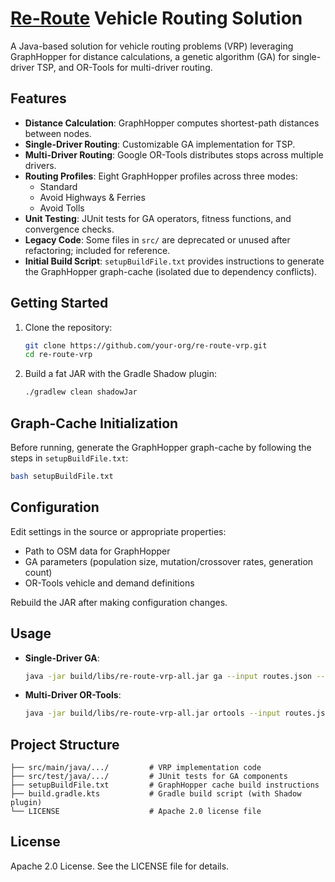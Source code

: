 # [Re-Route](https://re-route.ca) Vehicle Routing Solution

A Java-based solution for vehicle routing problems (VRP) leveraging GraphHopper for distance calculations, a genetic algorithm (GA) for single-driver TSP, and OR-Tools for multi-driver routing.

## Features

- **Distance Calculation**: GraphHopper computes shortest-path distances between nodes.
- **Single-Driver Routing**: Customizable GA implementation for TSP.
- **Multi-Driver Routing**: Google OR-Tools distributes stops across multiple drivers.
- **Routing Profiles**: Eight GraphHopper profiles across three modes:
  - Standard
  - Avoid Highways & Ferries
  - Avoid Tolls
- **Unit Testing**: JUnit tests for GA operators, fitness functions, and convergence checks.
- **Legacy Code**: Some files in `src/` are deprecated or unused after refactoring; included for reference.
- **Initial Build Script**: `setupBuildFile.txt` provides instructions to generate the GraphHopper graph-cache (isolated due to dependency conflicts).

## Getting Started

1. Clone the repository:
   ```bash
   git clone https://github.com/your-org/re-route-vrp.git
   cd re-route-vrp
   ```
2. Build a fat JAR with the Gradle Shadow plugin:
   ```bash
   ./gradlew clean shadowJar
   ```

## Graph-Cache Initialization

Before running, generate the GraphHopper graph-cache by following the steps in `setupBuildFile.txt`:

```bash
bash setupBuildFile.txt
```

## Configuration

Edit settings in the source or appropriate properties:

- Path to OSM data for GraphHopper
- GA parameters (population size, mutation/crossover rates, generation count)
- OR-Tools vehicle and demand definitions

Rebuild the JAR after making configuration changes.

## Usage

- **Single-Driver GA**:
  ```bash
  java -jar build/libs/re-route-vrp-all.jar ga --input routes.json --output solution.json
  ```

- **Multi-Driver OR-Tools**:
  ```bash
  java -jar build/libs/re-route-vrp-all.jar ortools --input routes.json --output solution.json --drivers 5
  ```

## Project Structure

```
├── src/main/java/.../         # VRP implementation code
├── src/test/java/.../         # JUnit tests for GA components
├── setupBuildFile.txt         # GraphHopper cache build instructions
├── build.gradle.kts           # Gradle build script (with Shadow plugin)
└── LICENSE                    # Apache 2.0 license file
```

## License

Apache 2.0 License. See the LICENSE file for details.

